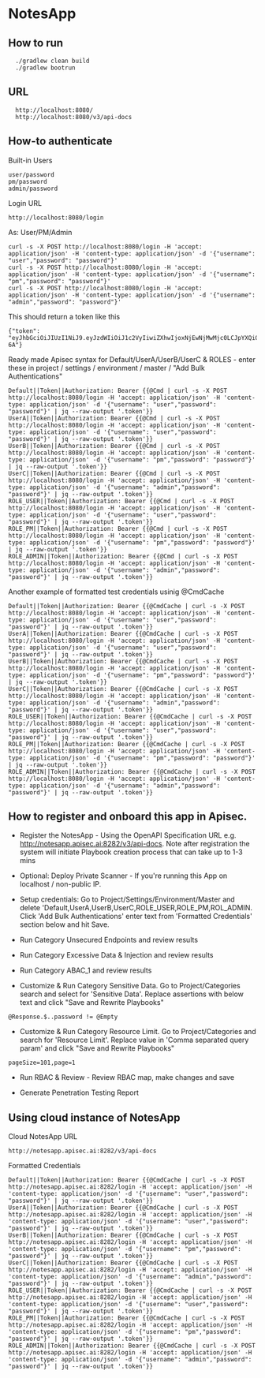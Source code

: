 # NotesApp


##   How to run
```
  ./gradlew clean build
  ./gradlew bootrun
```

## URL
```
  http://localhost:8080/
  http://localhost:8080/v3/api-docs   
```

## How-to authenticate

Built-in Users
```
user/password
pm/password
admin/password
```

Login URL
```
http://localhost:8080/login
```


As: User/PM/Admin
```
curl -s -X POST http://localhost:8080/login -H 'accept: application/json' -H 'content-type: application/json' -d '{"username": "user","password": "password"}'
curl -s -X POST http://localhost:8080/login -H 'accept: application/json' -H 'content-type: application/json' -d '{"username": "pm","password": "password"}'
curl -s -X POST http://localhost:8080/login -H 'accept: application/json' -H 'content-type: application/json' -d '{"username": "admin","password": "password"}'

```

This should return a token like this
```
{"token": "eyJhbGciOiJIUzI1NiJ9.eyJzdWIiOiJ1c2VyIiwiZXhwIjoxNjEwNjMwMjc0LCJpYXQiOjE2MTA1OTQyNzR9.U1ZXPOWkTj2ZdjxAJN8whj0U6T85Fp6IlrqnRK4t-6A"}
```

Ready made Apisec syntax for Default/UserA/UserB/UserC & ROLES - enter these in project / settings / environment / master / "Add Bulk Authentications" 
```
Default||Token||Authorization: Bearer {{@Cmd | curl -s -X POST http://localhost:8080/login -H 'accept: application/json' -H 'content-type: application/json' -d '{"username": "user","password": "password"}' | jq --raw-output '.token'}}
UserA||Token||Authorization: Bearer {{@Cmd | curl -s -X POST http://localhost:8080/login -H 'accept: application/json' -H 'content-type: application/json' -d '{"username": "user","password": "password"}' | jq --raw-output '.token'}}
UserB||Token||Authorization: Bearer {{@Cmd | curl -s -X POST http://localhost:8080/login -H 'accept: application/json' -H 'content-type: application/json' -d '{"username": "pm","password": "password"}' | jq --raw-output '.token'}}
UserC||Token||Authorization: Bearer {{@Cmd | curl -s -X POST http://localhost:8080/login -H 'accept: application/json' -H 'content-type: application/json' -d '{"username": "admin","password": "password"}' | jq --raw-output '.token'}}
ROLE_USER||Token||Authorization: Bearer {{@Cmd | curl -s -X POST http://localhost:8080/login -H 'accept: application/json' -H 'content-type: application/json' -d '{"username": "user","password": "password"}' | jq --raw-output '.token'}}
ROLE_PM||Token||Authorization: Bearer {{@Cmd | curl -s -X POST http://localhost:8080/login -H 'accept: application/json' -H 'content-type: application/json' -d '{"username": "pm","password": "password"}' | jq --raw-output '.token'}}
ROLE_ADMIN||Token||Authorization: Bearer {{@Cmd | curl -s -X POST http://localhost:8080/login -H 'accept: application/json' -H 'content-type: application/json' -d '{"username": "admin","password": "password"}' | jq --raw-output '.token'}}
```

Another example of formatted test credentials usinig @CmdCache 
```
Default||Token||Authorization: Bearer {{@CmdCache | curl -s -X POST http://localhost:8080/login -H 'accept: application/json' -H 'content-type: application/json' -d '{"username": "user","password": "password"}' | jq --raw-output '.token'}}
UserA||Token||Authorization: Bearer {{@CmdCache | curl -s -X POST http://localhost:8080/login -H 'accept: application/json' -H 'content-type: application/json' -d '{"username": "user","password": "password"}' | jq --raw-output '.token'}}
UserB||Token||Authorization: Bearer {{@CmdCache | curl -s -X POST http://localhost:8080/login -H 'accept: application/json' -H 'content-type: application/json' -d '{"username": "pm","password": "password"}' | jq --raw-output '.token'}}
UserC||Token||Authorization: Bearer {{@CmdCache | curl -s -X POST http://localhost:8080/login -H 'accept: application/json' -H 'content-type: application/json' -d '{"username": "admin","password": "password"}' | jq --raw-output '.token'}}
ROLE_USER||Token||Authorization: Bearer {{@CmdCache | curl -s -X POST http://localhost:8080/login -H 'accept: application/json' -H 'content-type: application/json' -d '{"username": "user","password": "password"}' | jq --raw-output '.token'}}
ROLE_PM||Token||Authorization: Bearer {{@CmdCache | curl -s -X POST http://localhost:8080/login -H 'accept: application/json' -H 'content-type: application/json' -d '{"username": "pm","password": "password"}' | jq --raw-output '.token'}}
ROLE_ADMIN||Token||Authorization: Bearer {{@CmdCache | curl -s -X POST http://localhost:8080/login -H 'accept: application/json' -H 'content-type: application/json' -d '{"username": "admin","password": "password"}' | jq --raw-output '.token'}}
```

## How to register and onboard this app in Apisec.
- Register the NotesApp - Using the OpenAPI Specification URL e.g. http://notesapp.apisec.ai:8282/v3/api-docs. Note after registration the system will initiate Playbook creation process that can take  up to 1-3  mins
- Optional: Deploy Private Scanner - If you're running this App on localhost / non-public IP.
- Setup credentials: Go to Project/Settings/Environment/Master and delete 'Default,UserA,UserB,UserC,ROLE_USER,ROLE_PM,ROL_ADMIN. Click 'Add Bulk Authentications' enter text from 'Formatted Credentials' section below and hit Save.
- Run Category Unsecured Endpoints and review results
- Run Category Excessive Data & Injection and review results
- Run Category ABAC_1 and review results

- Customize & Run Category Sensitive Data. Go to Project/Categories search and select for 'Sensitive Data'. Replace assertions with below text and click "Save and Rewrite Playbooks" 
```
@Response.$..password != @Empty
```
- Customize & Run Category Resource Limit. Go to Project/Categories and search for 'Resource Limit'. Replace value in 'Comma separated query param' and click "Save and Rewrite Playbooks"
```
pageSize=101,page=1
```
- Run RBAC & Review - Review RBAC map, make changes and save

- Generate Penetration Testing Report

## Using cloud instance of NotesApp
Cloud NotesApp URL
```
http://notesapp.apisec.ai:8282/v3/api-docs
```
Formatted Credentials 
```
Default||Token||Authorization: Bearer {{@CmdCache | curl -s -X POST http://notesapp.apisec.ai:8282/login -H 'accept: application/json' -H 'content-type: application/json' -d '{"username": "user","password": "password"}' | jq --raw-output '.token'}}
UserA||Token||Authorization: Bearer {{@CmdCache | curl -s -X POST http://notesapp.apisec.ai:8282/login -H 'accept: application/json' -H 'content-type: application/json' -d '{"username": "user","password": "password"}' | jq --raw-output '.token'}}
UserB||Token||Authorization: Bearer {{@CmdCache | curl -s -X POST http://notesapp.apisec.ai:8282/login -H 'accept: application/json' -H 'content-type: application/json' -d '{"username": "pm","password": "password"}' | jq --raw-output '.token'}}
UserC||Token||Authorization: Bearer {{@CmdCache | curl -s -X POST http://notesapp.apisec.ai:8282/login -H 'accept: application/json' -H 'content-type: application/json' -d '{"username": "admin","password": "password"}' | jq --raw-output '.token'}}
ROLE_USER||Token||Authorization: Bearer {{@CmdCache | curl -s -X POST http://notesapp.apisec.ai:8282/login -H 'accept: application/json' -H 'content-type: application/json' -d '{"username": "user","password": "password"}' | jq --raw-output '.token'}}
ROLE_PM||Token||Authorization: Bearer {{@CmdCache | curl -s -X POST http://notesapp.apisec.ai:8282/login -H 'accept: application/json' -H 'content-type: application/json' -d '{"username": "pm","password": "password"}' | jq --raw-output '.token'}}
ROLE_ADMIN||Token||Authorization: Bearer {{@CmdCache | curl -s -X POST http://notesapp.apisec.ai:8282/login -H 'accept: application/json' -H 'content-type: application/json' -d '{"username": "admin","password": "password"}' | jq --raw-output '.token'}}
```

  

